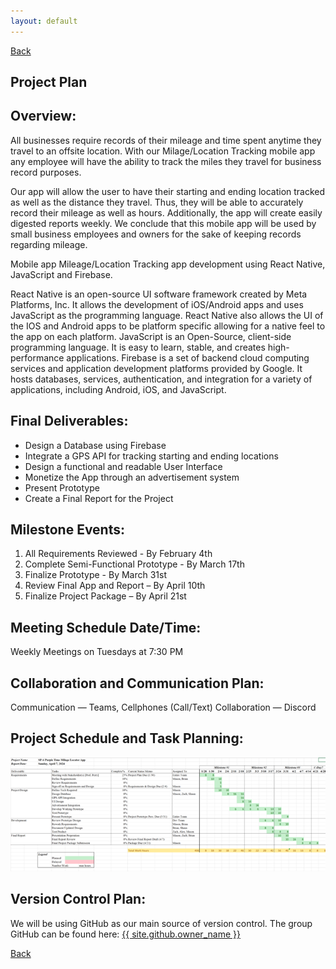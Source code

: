 ```yaml
---
layout: default
---
```

[Back](./)

## Project Plan


## Overview: 
All businesses require records of their mileage and time spent anytime they travel to an offsite location. With our Milage/Location Tracking mobile app any employee will have the ability to track the miles they travel for business record purposes.  

Our app will allow the user to have their starting and ending location tracked as well as the distance they travel. Thus, they will be able to accurately record their mileage as well as hours. Additionally, the app will create easily digested reports weekly. We conclude that this mobile app will be used by small business employees and owners for the sake of keeping records regarding mileage. 

Mobile app Mileage/Location Tracking app development using React Native, JavaScript and Firebase. 

React Native is an open-source UI software framework created by Meta Platforms, Inc. It allows the development of iOS/Android apps and uses JavaScript as the programming language. React Native also allows the UI of the IOS and Android apps to be platform specific allowing for a native feel to the app on each platform. JavaScript is an Open-Source, client-side programming language. It is easy to learn, stable, and creates high-performance applications. Firebase is a set of backend cloud computing services and application development platforms provided by Google. It hosts databases, services, authentication, and integration for a variety of applications, including Android, iOS, and JavaScript.  

## Final Deliverables: 
* Design a Database using Firebase 
* Integrate a GPS API for tracking starting and ending locations 
* Design a functional and readable User Interface 
* Monetize the App through an advertisement system 
* Present Prototype 
* Create a Final Report for the Project 

## Milestone Events: 
1. All Requirements Reviewed - By February 4th  
2. Complete Semi-Functional Prototype - By March 17th  
3. Finalize Prototype - By March 31st  
4. Review Final App and Report – By April 10th  
5. Finalize Project Package – By April 21st  

## Meeting Schedule Date/Time: 
Weekly Meetings on Tuesdays at 7:30 PM 

## Collaboration and Communication Plan: 
Communication 	— 	Teams, Cellphones (Call/Text) 
Collaboration     	—	Discord 

## Project Schedule and Task Planning: 
<img src="assets/images/GanttChart.png"/>

## Version Control Plan: 
We will be using GitHub as our main source of version control.  The group GitHub can be found here: 
<a href="{{ site.github.owner_url }}">{{ site.github.owner_name }}</a>

[Back](./)
